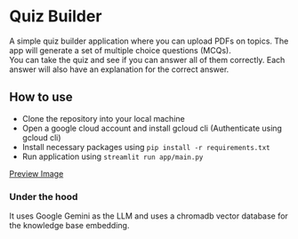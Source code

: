 # Quiz Builder


A simple quiz builder application where you can upload PDFs on topics. The app will generate a set of multiple  choice questions (MCQs).  
You can take the quiz and see if you can answer all of them correctly. Each answer will also have an explanation for the correct answer.

## How to use

- Clone the repository into your local machine
- Open a google cloud account and install gcloud cli (Authenticate using gcloud cli)
- Install necessary packages using `pip install -r requirements.txt`
- Run application using `streamlit run app/main.py`

[Preview Image](./assets/quiz-builder.png)

### Under the hood 
It uses Google Gemini as the LLM and uses a chromadb vector database for the knowledge base embedding.


